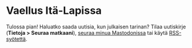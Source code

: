 # Vaellus Itä-Lapissa

Tulossa pian! Haluatko saada uutisia, kun julkaisen tarinan? Tilaa uutiskirje (**Tietoja > Seuraa matkaani**), [seuraa minua Mastodonissa](https://photog.social/@explorewilder) tai käytä [RSS-syötettä](https://photog.social/@explorewilder.rss).
